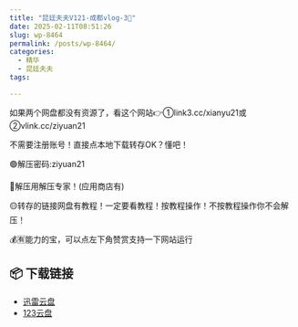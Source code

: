 ```yaml
---
title: "昆廷夫夫V121-成都vlog-3🥩"
date: 2025-02-11T08:51:26
slug: wp-8464
permalink: /posts/wp-8464/
categories:
  - 精华
  - 昆廷夫夫
tags:

---
```


如果两个网盘都没有资源了，看这个网站👉①link3.cc/xianyu21或②vlink.cc/ziyuan21

不需要注册账号！直接点本地下载转存OK？懂吧！

🟢解压密码:ziyuan21

🔵解压用解压专家！(应用商店有)

🟡转存的链接网盘有教程！一定要看教程！按教程操作！不按教程操作你不会解压！

💰🈶能力的宝，可以点左下角赞赏支持一下网站运行

## 📦 下载链接
- [迅雷云盘](https://blziyuan21.com/pay-download/8464?key=ed93656732&down_id=0)
- [123云盘](https://blziyuan21.com/pay-download/8464?key=ed93656732&down_id=1)

